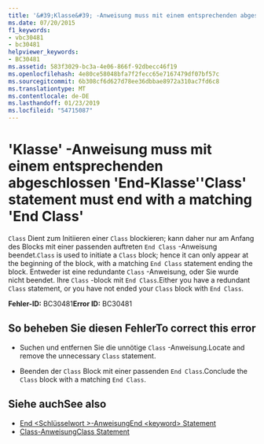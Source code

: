 ```yaml
---
title: '&#39;Klasse&#39; -Anweisung muss mit einem entsprechenden abgeschlossen &#39;End-Klasse&#39;'
ms.date: 07/20/2015
f1_keywords:
- vbc30481
- bc30481
helpviewer_keywords:
- BC30481
ms.assetid: 583f3029-bc3a-4e06-866f-92dbecc46f19
ms.openlocfilehash: 4e80ce58048bfa7f2fecc65e7167479df07bf57c
ms.sourcegitcommit: 6b308cf6d627d78ee36dbbae8972a310ac7fd6c8
ms.translationtype: MT
ms.contentlocale: de-DE
ms.lasthandoff: 01/23/2019
ms.locfileid: "54715087"
---
```

# <a name="39class39-statement-must-end-with-a-matching-39end-class39"></a><span data-ttu-id="cb239-102">&#39;Klasse&#39; -Anweisung muss mit einem entsprechenden abgeschlossen &#39;End-Klasse&#39;</span><span class="sxs-lookup"><span data-stu-id="cb239-102">&#39;Class&#39; statement must end with a matching &#39;End Class&#39;</span></span>
<span data-ttu-id="cb239-103">`Class` Dient zum Initiieren einer `Class` blockieren; kann daher nur am Anfang des Blocks mit einer passenden auftreten `End Class` -Anweisung beendet.</span><span class="sxs-lookup"><span data-stu-id="cb239-103">`Class` is used to initiate a `Class` block; hence it can only appear at the beginning of the block, with a matching `End Class` statement ending the block.</span></span> <span data-ttu-id="cb239-104">Entweder ist eine redundante `Class` -Anweisung, oder Sie wurde nicht beendet. Ihre `Class` -block mit `End Class`.</span><span class="sxs-lookup"><span data-stu-id="cb239-104">Either you have a redundant `Class` statement, or you have not ended your `Class` block with `End Class`.</span></span>  
  
 <span data-ttu-id="cb239-105">**Fehler-ID:** BC30481</span><span class="sxs-lookup"><span data-stu-id="cb239-105">**Error ID:** BC30481</span></span>  
  
## <a name="to-correct-this-error"></a><span data-ttu-id="cb239-106">So beheben Sie diesen Fehler</span><span class="sxs-lookup"><span data-stu-id="cb239-106">To correct this error</span></span>  
  
-   <span data-ttu-id="cb239-107">Suchen und entfernen Sie die unnötige `Class` -Anweisung.</span><span class="sxs-lookup"><span data-stu-id="cb239-107">Locate and remove the unnecessary `Class` statement.</span></span>  
  
-   <span data-ttu-id="cb239-108">Beenden der `Class` Block mit einer passenden `End Class`.</span><span class="sxs-lookup"><span data-stu-id="cb239-108">Conclude the `Class` block with a matching `End Class`.</span></span>  
  
## <a name="see-also"></a><span data-ttu-id="cb239-109">Siehe auch</span><span class="sxs-lookup"><span data-stu-id="cb239-109">See also</span></span>
- [<span data-ttu-id="cb239-110">End \<Schlüsselwort >-Anweisung</span><span class="sxs-lookup"><span data-stu-id="cb239-110">End \<keyword> Statement</span></span>](../../../visual-basic/language-reference/statements/end-keyword-statement.md)
- [<span data-ttu-id="cb239-111">Class-Anweisung</span><span class="sxs-lookup"><span data-stu-id="cb239-111">Class Statement</span></span>](../../../visual-basic/language-reference/statements/class-statement.md)
